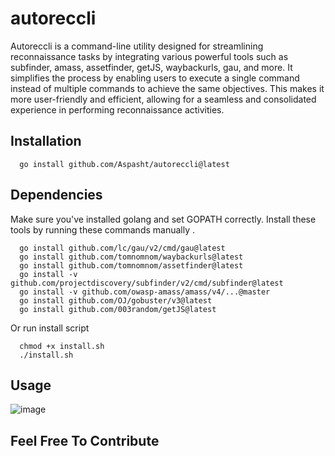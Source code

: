 # autoreccli 
  Autoreccli is a command-line utility designed for streamlining reconnaissance tasks by integrating various powerful tools such as subfinder, amass, assetfinder, getJS, waybackurls, gau, and more. It simplifies the process by enabling users to execute a single command instead of multiple commands to achieve the same objectives. This makes it more user-friendly and efficient, allowing for a seamless and consolidated experience in performing reconnaissance activities.

## Installation
      go install github.com/Aspasht/autoreccli@latest

## Dependencies 
  Make sure you've installed golang and set GOPATH correctly. Install these tools by running these commands manually .
                    
      go install github.com/lc/gau/v2/cmd/gau@latest
      go install github.com/tomnomnom/waybackurls@latest
      go install github.com/tomnomnom/assetfinder@latest
      go install -v github.com/projectdiscovery/subfinder/v2/cmd/subfinder@latest
      go install -v github.com/owasp-amass/amass/v4/...@master
      go install github.com/OJ/gobuster/v3@latest
      go install github.com/003random/getJS@latest

  Or run install script
  
      chmod +x install.sh
      ./install.sh

  ## Usage
  ![image](https://github.com/Aspasht/autoreccli/assets/72987297/2751e38b-65c0-4701-bf04-5b0e61976452)

  
  ## Feel Free To Contribute 



 
  

